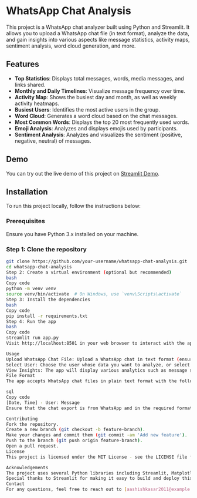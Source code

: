 # WhatsApp Chat Analysis

This project is a WhatsApp chat analyzer built using Python and Streamlit. It allows you to upload a WhatsApp chat file (in text format), analyze the data, and gain insights into various aspects like message statistics, activity maps, sentiment analysis, word cloud generation, and more.

## Features

- **Top Statistics**: Displays total messages, words, media messages, and links shared.
- **Monthly and Daily Timelines**: Visualize message frequency over time.
- **Activity Map**: Shows the busiest day and month, as well as weekly activity heatmaps.
- **Busiest Users**: Identifies the most active users in the group.
- **Word Cloud**: Generates a word cloud based on the chat messages.
- **Most Common Words**: Displays the top 20 most frequently used words.
- **Emoji Analysis**: Analyzes and displays emojis used by participants.
- **Sentiment Analysis**: Analyzes and visualizes the sentiment (positive, negative, neutral) of messages.

## Demo

You can try out the live demo of this project on [Streamlit Demo](https://whatsapp-chat-analysis-b7ztkmuqysbwinh7ma7vld.streamlit.app/).

## Installation

To run this project locally, follow the instructions below:

### Prerequisites

Ensure you have Python 3.x installed on your machine.

### Step 1: Clone the repository

```bash
git clone https://github.com/your-username/whatsapp-chat-analysis.git
cd whatsapp-chat-analysis
Step 2: Create a virtual environment (optional but recommended)
bash
Copy code
python -m venv venv
source venv/bin/activate  # On Windows, use `venv\Scripts\activate`
Step 3: Install the dependencies
bash
Copy code
pip install -r requirements.txt
Step 4: Run the app
bash
Copy code
streamlit run app.py
Visit http://localhost:8501 in your web browser to interact with the app.

Usage
Upload WhatsApp Chat File: Upload a WhatsApp chat in text format (ensure it is properly formatted).
Select User: Choose the user whose data you want to analyze, or select "Overall" for group-wide analysis.
View Insights: The app will display various analytics such as message statistics, activity timelines, word clouds, emoji usage, and sentiment distribution.
File Format
The app accepts WhatsApp chat files in plain text format with the following structure:

sql
Copy code
[Date, Time] - User: Message
Ensure that the chat export is from WhatsApp and in the required format.

Contributing
Fork the repository.
Create a new branch (git checkout -b feature-branch).
Make your changes and commit them (git commit -am 'Add new feature').
Push to the branch (git push origin feature-branch).
Open a pull request.
License
This project is licensed under the MIT License - see the LICENSE file for details.

Acknowledgements
The project uses several Python libraries including Streamlit, Matplotlib, Seaborn, WordCloud, TextBlob, and more.
Special thanks to Streamlit for making it easy to build and deploy this web app.
Contact
For any questions, feel free to reach out to [aashishkasar2011@example.com].

